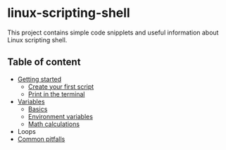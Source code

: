 # linux-scripting-shell

This project contains simple code snipplets and useful information about Linux scripting shell.

## Table of content
* [Getting started](getting-started.md)
  * [Create your first script](getting-started.md#create-your-first-script)
  * [Print in the terminal](getting-started.md#print-in-the-terminal)
* [Variables](variable.md)
  * [Basics](variable.md#basics)
  * [Environment variables](variable.md#environment-variables)
  * [Math calculations](variable.md#math-calculations)
* Loops
* [Common pitfalls](common-pitfalls.md)
